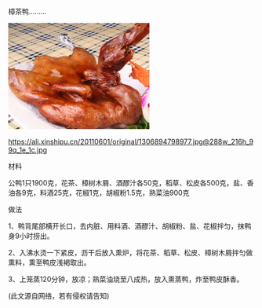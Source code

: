 樟茶鸭.........


![樟茶鸭](https://github.com/ywangnccu/ywang/blob/main/images/CamphorTeaDuck.jpg)

https://ali.xinshipu.cn/20110601/original/1306894798977.jpg@288w_216h_99q_1e_1c.jpg

材料

公鸭1只1900克，花茶、樟树木屑、酒醪汁各50克，稻草、松皮各500克，盐、香油各9克，料酒25克，花椒1克，胡椒粉1.5克，熟菜油900克

做法

1、鸭背尾部横开长口，去内脏、用料酒、酒醪汁、胡椒粉、盐、花椒拌匀，抹鸭身9小时捞出。

2、入沸水烫一下紧皮，沥干后放入熏炉，将花茶、稻草、松皮、樟树木屑拌匀做熏料，熏至鸭皮浅褐取出。

3、上笼蒸120分钟，放凉；熟菜油烧至八成热，放入熏蒸鸭，炸至鸭皮酥香。


(此文源自网络，若有侵权请告知)
